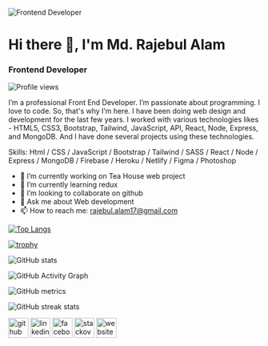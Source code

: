 ![Frontend Developer](https://scontent.fcgp3-1.fna.fbcdn.net/v/t39.30808-6/296619004_1813941162290212_2782951859884917155_n.png?stp=dst-png_s960x960&_nc_cat=105&ccb=1-7&_nc_sid=e3f864&_nc_eui2=AeE-Ufd2nAxnGFrkuhYcCV_Jm8L9nsAfcPebwv2ewB9w97hIp3r5_isVwPB_SK4ocvVjjwCMOTbs7_z_Zc06PB5a&_nc_ohc=djp_REG2X3EAX_u9jHy&_nc_ht=scontent.fcgp3-1.fna&oh=00_AT_9uPSJ2uOM2LG1PsQ8bQJAeNbL6ddvg5SNp-ErvHX0Zw&oe=62E9746C)

# Hi there 👋, I'm Md. Rajebul Alam
### Frontend Developer
![Profile views](https://gpvc.arturio.dev/Rajebulalam)  

I’m a professional Front End Developer. I’m passionate about programming. I love to code. So, that's why I’m here. I have been doing web design and development for the last few years. I worked with various technologies likes - HTML5, CSS3, Bootstrap, Tailwind, JavaScript, API, React, Node, Express, and MongoDB. And I have done several projects using these technologies.

Skills: Html / CSS / JavaScript / Bootstrap / Tailwind / SASS / React / Node / Express / MongoDB / Firebase / Heroku / Netlify / Figma / Photoshop

- 🔭 I’m currently working on Tea House web project 
- 🌱 I’m currently learning redux 
- 👯 I’m looking to collaborate on github 
- 💬 Ask me about Web development 
- 📫 How to reach me: rajebul.alam17@gmail.com 
  

[![Top Langs](https://github-readme-stats.vercel.app/api/top-langs/?username=Rajebulalam)](https://github.com/anuraghazra/github-readme-stats)

[![trophy](https://github-profile-trophy.vercel.app/?username=Rajebulalam)](https://github.com/ryo-ma/github-profile-trophy)

![GitHub stats](https://github-readme-stats.vercel.app/api?username=Rajebulalam&show_icons=true&count_private=true)  

![GitHub Activity Graph](https://activity-graph.herokuapp.com/graph?username=Rajebulalam)  

![GitHub metrics](https://metrics.lecoq.io/Rajebulalam)  

![GitHub streak stats](https://github-readme-streak-stats.herokuapp.com/?user=Rajebulalam)  

[<img src='https://cdn.jsdelivr.net/npm/simple-icons@3.0.1/icons/github.svg' alt='github' height='40'>](https://github.com/Rajebulalam)  [<img src='https://cdn.jsdelivr.net/npm/simple-icons@3.0.1/icons/linkedin.svg' alt='linkedin' height='40'>](https://www.linkedin.com/in/rajebul-alam/)  [<img src='https://cdn.jsdelivr.net/npm/simple-icons@3.0.1/icons/facebook.svg' alt='facebook' height='40'>](https://www.facebook.com/rajebulalam.khokan)  [<img src='https://cdn.jsdelivr.net/npm/simple-icons@3.0.1/icons/stackoverflow.svg' alt='stackoverflow' height='40'>](https://stackoverflow.com/users/md-rajebul-alam)  [<img src='https://cdn.jsdelivr.net/npm/simple-icons@3.0.1/icons/icloud.svg' alt='website' height='40'>](https://rajebul-alam-portfolio.netlify.app/)

